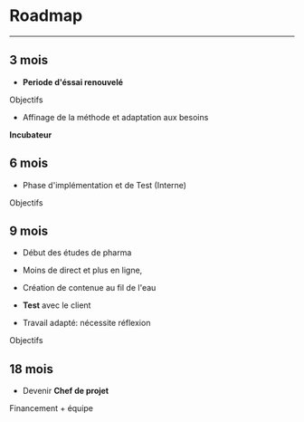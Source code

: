 # Roadmap

***



## 3 mois

- **Periode d'éssai renouvelé**


<p class="emphase"> Objectifs </p>


- Affinage de la méthode et adaptation aux besoins

**Incubateur**

## 6 mois

- Phase d'implémentation et de Test (Interne)


<p class="emphase"> Objectifs </p>




## 9 mois

- Début des études de pharma

- Moins de direct et plus en ligne, 

- Création de contenue au fil de l'eau 

- **Test** avec le client


- Travail adapté: nécessite réflexion

<p class="emphase"> Objectifs </p>




## 18 mois 


- Devenir **Chef de projet**


Financement + équipe


